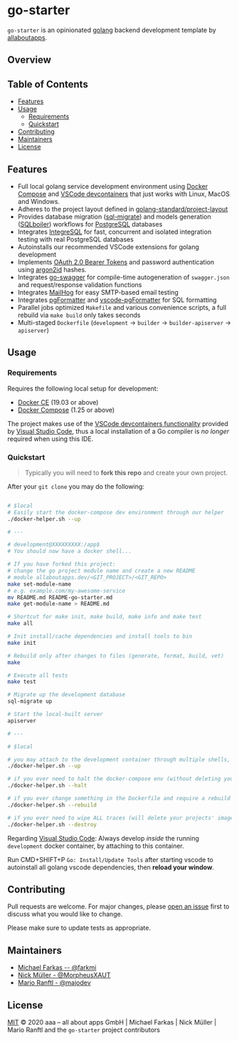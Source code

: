 # go-starter

`go-starter` is an opinionated [golang](https://golang.org/) backend development template by [allaboutapps](https://allaboutapps.at/).

## Overview

## Table of Contents

- [Features](#features)
- [Usage](#usage)
  - [Requirements](#requirements)
  - [Quickstart](#quickstart)
- [Contributing](#contributing)
- [Maintainers](#maintainers)
- [License](#license)

## Features

- Full local golang service development environment using [Docker Compose](https://docs.docker.com/compose/install/) and [VSCode devcontainers](https://code.visualstudio.com/docs/remote/containers) that just works with Linux, MacOS and Windows.
- Adheres to the project layout defined in [golang-standard/project-layout](https://github.com/golang-standards/project-layout)
- Provides database migration ([sql-migrate](https://github.com/rubenv/sql-migrate)) and models generation ([SQLboiler](https://github.com/volatiletech/sqlboiler)) workflows for [PostgreSQL](https://www.postgresql.org/) databases
- Integrates [IntegreSQL](https://github.com/allaboutapps/integresql) for fast, concurrent and isolated integration testing with real PostgreSQL databases
- Autoinstalls our recommended VSCode extensions for golang development
- Implements [OAuth 2.0 Bearer Tokens](https://tools.ietf.org/html/rfc6750) and password authentication using [argon2id](https://godoc.org/github.com/alexedwards/argon2id) hashes.
- Integrates [go-swagger](https://github.com/go-swagger/go-swagger) for compile-time autogeneration of `swagger.json` and request/response validation functions
- Integrates [MailHog](https://github.com/mailhog/MailHog) for easy SMTP-based email testing
- Integrates [pgFormatter](https://github.com/darold/pgFormatter) and [vscode-pgFormatter](https://marketplace.visualstudio.com/items?itemName=bradymholt.pgformatter) for SQL formatting
- Parallel jobs optimized `Makefile` and various convenience scripts, a full rebuild via `make build` only takes seconds
- Multi-staged `Dockerfile` (`development` -> `builder` -> `builder-apiserver` -> `apiserver`)


## Usage

### Requirements

Requires the following local setup for development:

- [Docker CE](https://docs.docker.com/install/) (19.03 or above)
- [Docker Compose](https://docs.docker.com/compose/install/) (1.25 or above)

The project makes use of the [VSCode devcontainers functionality](https://code.visualstudio.com/docs/remote/containers) provided by [Visual Studio Code](https://code.visualstudio.com/), thus a local installation of a Go compiler is *no longer* required when using this IDE.

### Quickstart

> Typically you will need to **fork this repo** and create your own project.

After your `git clone` you may do the following:

```bash

# $local
# Easily start the docker-compose dev environment through our helper
./docker-helper.sh --up

# ---

# development@XXXXXXXXX:/app$
# You should now have a docker shell...

# If you have forked this project:
# change the go project module name and create a new README
# module allaboutapps.dev/<GIT_PROJECT>/<GIT_REPO>
make set-module-name
# e.g. example.com/my-awesome-service
mv README.md README-go-starter.md
make get-module-name > README.md

# Shortcut for make init, make build, make info and make test
make all

# Init install/cache dependencies and install tools to bin
make init

# Rebuild only after changes to files (generate, format, build, vet)
make

# Execute all tests
make test

# Migrate up the development database
sql-migrate up

# Start the local-built server
apiserver

# ---

# $local

# you may attach to the development container through multiple shells, it's always the same command
./docker-helper.sh --up

# if you ever need to halt the docker-compose env (without deleting your projects' images & volumes)
./docker-helper.sh --halt

# if you ever change something in the Dockerfile and require a rebuild of the service image only
./docker-helper.sh --rebuild

# if you ever need to wipe ALL traces (will delete your projects' images & volumes)
./docker-helper.sh --destroy

```

Regarding [Visual Studio Code](https://code.visualstudio.com/): Always develop *inside* the running `development` docker container, by attaching to this container.

Run CMD+SHIFT+P `Go: Install/Update Tools` after starting vscode to autoinstall all golang vscode dependencies, then **reload your window**.

## Contributing

Pull requests are welcome. For major changes, please [open an issue](https://github.com/allaboutapps/go-starter/issues/new) first to discuss what you would like to change.

Please make sure to update tests as appropriate.

## Maintainers

- [Michael Farkas -- @farkmi](https://github.com/farkmi)
- [Nick Müller - @MorpheusXAUT](https://github.com/MorpheusXAUT)
- [Mario Ranftl - @majodev](https://github.com/majodev)

## License

[MIT](LICENSE) © 2020 aaa – all about apps GmbH | Michael Farkas | Nick Müller | Mario Ranftl and the `go-starter` project contributors
